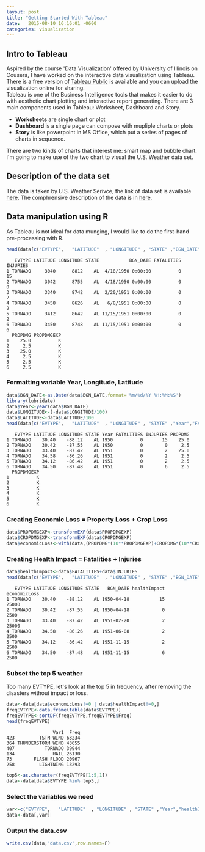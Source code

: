 ```yaml
---
layout: post
title: "Getting Started With Tableau"
date:   2015-08-10 16:16:01 -0600
categories: visualization
---
```

## Intro to Tableau
Aspired by the course 'Data Visualization' offered by University of Illinois on Cousera, I have worked on the interactive data visualization using Tableau. There is a free version of [Tableau Public](https://public.tableau.com/s/) is available and you can upload the visualization online for sharing.    
Tableau is one of the Business Intelligence tools that makes it easier to do with aesthetic chart plotting and interactive report generating. There are 3 main components used in Tableau: Worksheet, Dashboard and Story.    
* __Worksheets__ are single chart or plot
* __Dashboard__ is a single page can compose with mupliple charts or plots
* __Story__ is like powerpoint in MS Office, which put a series of pages of charts in sequence.    

There are two kinds of charts that interest me: smart map and bubble chart.   
I'm going to make use of the two chart to visual the U.S. Weather data set.

## Description of the data set
The data is taken by U.S. Weather Serivce, the link of data set is available [here](https://d396qusza40orc.cloudfront.net/repdata%2Fdata%2FStormData.csv.bz2). The comphrensive description of the data is in [here](https://d396qusza40orc.cloudfront.net/repdata%2Fpeer2_doc%2Fpd01016005curr.pdf).   

## Data manipulation using R
As Tableau is not ideal for data munging, I would like to do the first-hand pre-processing with R. 


```r
head(data[c("EVTYPE",   "LATITUDE"  , "LONGITUDE" , "STATE" ,"BGN_DATE","FATALITIES","INJURIES","PROPDMG","PROPDMGEXP" )])
```

```
   EVTYPE LATITUDE LONGITUDE STATE           BGN_DATE FATALITIES INJURIES
1 TORNADO     3040      8812    AL  4/18/1950 0:00:00          0       15
2 TORNADO     3042      8755    AL  4/18/1950 0:00:00          0        0
3 TORNADO     3340      8742    AL  2/20/1951 0:00:00          0        2
4 TORNADO     3458      8626    AL   6/8/1951 0:00:00          0        2
5 TORNADO     3412      8642    AL 11/15/1951 0:00:00          0        2
6 TORNADO     3450      8748    AL 11/15/1951 0:00:00          0        6
  PROPDMG PROPDMGEXP
1    25.0          K
2     2.5          K
3    25.0          K
4     2.5          K
5     2.5          K
6     2.5          K
```

### Formatting variable Year, Longitude, Latitude

```r
data$BGN_DATE<-as.Date(data$BGN_DATE,format='%m/%d/%Y %H:%M:%S')
library(lubridate)
data$Year<-year(data$BGN_DATE)
data$LONGITUDE<-(-data$LONGITUDE/100)
data$LATITUDE<-data$LATITUDE/100
head(data[c("EVTYPE",   "LATITUDE"  , "LONGITUDE" , "STATE" ,"Year","FATALITIES","INJURIES","PROPDMG","PROPDMGEXP" )])
```

```
   EVTYPE LATITUDE LONGITUDE STATE Year FATALITIES INJURIES PROPDMG
1 TORNADO    30.40    -88.12    AL 1950          0       15    25.0
2 TORNADO    30.42    -87.55    AL 1950          0        0     2.5
3 TORNADO    33.40    -87.42    AL 1951          0        2    25.0
4 TORNADO    34.58    -86.26    AL 1951          0        2     2.5
5 TORNADO    34.12    -86.42    AL 1951          0        2     2.5
6 TORNADO    34.50    -87.48    AL 1951          0        6     2.5
  PROPDMGEXP
1          K
2          K
3          K
4          K
5          K
6          K
```

### Creating Economic Loss = Property Loss + Crop Loss

```r
data$PROPDMGEXP<-transformEXP(data$PROPDMGEXP)
data$CROPDMGEXP<-transformEXP(data$CROPDMGEXP)
data$economicLoss<-with(data,(PROPDMG*(10**PROPDMGEXP)+CROPDMG*(10**CROPDMGEXP)))
```
### Creating Health Impact = Fatalities + Injuries

```r
data$healthImpact<-data$FATALITIES+data$INJURIES
head(data[c("EVTYPE",   "LATITUDE"  , "LONGITUDE" , "STATE" ,"BGN_DATE","healthImpact","economicLoss" )])
```

```
   EVTYPE LATITUDE LONGITUDE STATE   BGN_DATE healthImpact economicLoss
1 TORNADO    30.40    -88.12    AL 1950-04-18           15        25000
2 TORNADO    30.42    -87.55    AL 1950-04-18            0         2500
3 TORNADO    33.40    -87.42    AL 1951-02-20            2        25000
4 TORNADO    34.58    -86.26    AL 1951-06-08            2         2500
5 TORNADO    34.12    -86.42    AL 1951-11-15            2         2500
6 TORNADO    34.50    -87.48    AL 1951-11-15            6         2500
```

### Subset the top 5 weather
Too many EVTYPE, let's look at the top 5 in frequency, after removing the disasters without impact or loss.

```r
data<-data[data$economicLoss!=0 | data$healthImpact!=0,]
freqEVTYPE<-data.frame(table(data$EVTYPE))
freqEVTYPE<-sortDF(freqEVTYPE,freqEVTYPE$Freq)
head(freqEVTYPE)
```

```
                 Var1  Freq
423         TSTM WIND 63234
364 THUNDERSTORM WIND 43655
407           TORNADO 39944
134              HAIL 26130
73        FLASH FLOOD 20967
258         LIGHTNING 13293
```

```r
top5<-as.character(freqEVTYPE[1:5,1])
data<-data[data$EVTYPE %in% top5,]
```

### Select the variables we need

```r
var<-c("EVTYPE",   "LATITUDE"  , "LONGITUDE" , "STATE" ,"Year","healthImpact","economicLoss" )
data<-data[,var]
```

### Output the data.csv

```r
write.csv(data,'data.csv',row.names=F)
```
